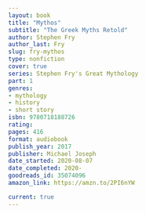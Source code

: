 ```yaml
---
layout: book
title: "Mythos"
subtitle: "The Greek Myths Retold"
author: Stephen Fry
author_last: Fry
slug: fry-mythos
type: nonfiction
cover: true
series: Stephen Fry's Great Mythology
part: 1
genres:
- mythology
- history
- short story
isbn: 9780718188726
rating: 
pages: 416
format: audiobook
publish_year: 2017
publisher: Michael Joseph
date_started: 2020-08-07
date_completed: 2020-
goodreads_id: 35074096
amazon_link: https://amzn.to/2PI6nYW

current: true
---
```

